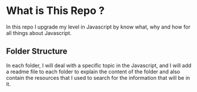 # What is This Repo ?

In this repo I upgrade my level in Javascript by know what, why and how for all things about Javascript.

## Folder Structure

In each folder, I will deal with a specific topic in the Javascript, and I will add a readme file to each folder to explain the content of the folder and also contain the resources that I used to search for the information that will be in it.
